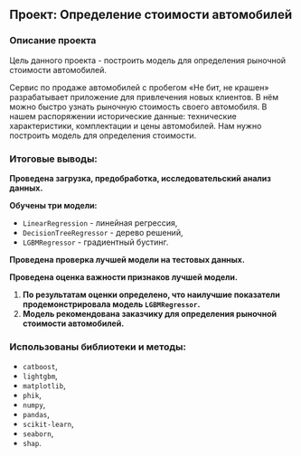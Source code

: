 ## Проект: Определение стоимости автомобилей

### Описание проекта

Цель данного проекта - построить модель для определения рыночной стоимости автомобилей.

Сервис по продаже автомобилей с пробегом «Не бит, не крашен» разрабатывает приложение для привлечения новых клиентов. В нём можно быстро узнать рыночную стоимость своего автомобиля. В нашем распоряжении исторические данные: технические характеристики, комплектации и цены автомобилей. Нам нужно построить модель для определения стоимости.

### Итоговые выводы:

**Проведена загрузка, предобработка, исследовательский анализ данных.**

**Обучены три модели:**
* `LinearRegression` - линейная регрессия,
* `DecisionTreeRegressor` - дерево решений,
* `LGBMRegressor` - градиентный бустинг.

**Проведена проверка лучшей модели на тестовых данных.**

**Проведена оценка важности признаков лучшей модели.**

1. **По результатам оценки определено, что наилучшие показатели продемонстрировала модель `LGBMRegressor`.**
2. **Модель рекомендована заказчику для определения рыночной стоимости автомобилей.**

### Использованы библиотеки и методы:
* `catboost`,
* `lightgbm`,
* `matplotlib`,
* `phik`,
* `numpy`,
* `pandas`,
* `scikit-learn`,
* `seaborn`,
* `shap`.
